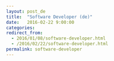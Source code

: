 ```yaml
---
layout: post_de
title:  "Software Developer (de)"
date:   2016-02-22 9:00:00
categories:
redirect_from:
  - 2016/01/08/software-developer.html
  - /2016/02/22/software-developer.html
permalink: software-developer
---
```

